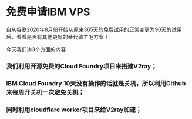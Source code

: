 # 免费申请IBM VPS

自从谷歌2020年8月份开始从原来365天的免费试用的正常变更为90天的试用后，看看是否有其他更好的替代薅羊毛方案！

今天我们讲3个方面的内容

### 我们利用开源免费的Cloud Foundry项目来搭建V2ray；
### IBM Cloud Foundry 10天没有操作的话就是关机，所以利用Github来每周开关机一次避免关机；
### 同时利用cloudflare worker项目来给V2ray加速；
